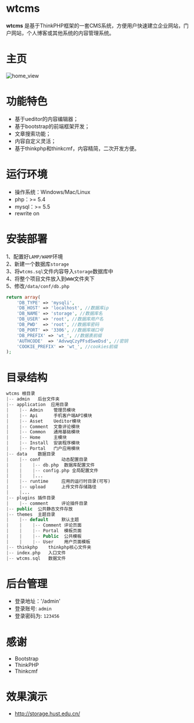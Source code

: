 # wtcms
**wtcms** 是基于ThinkPHP框架的一套CMS系统，方便用户快速建立企业网站，门户网站，个人博客或其他系统的内容管理系统。<br>
# 主页
![home_view](https://github.com/taosir/wtcms/blob/master/public/images/home.png)<br>
# 功能特色
- 基于ueditor的内容编辑器；<br>
- 基于bootstrap的前端框架开发；<br>
- 文章搜索功能；<br>
- 内容自定义灵活；<br>
- 基于thinkphp和thinkcmf，内容精简，二次开发方便。<br>
# 运行环境<br>
- 操作系统：Windows/Mac/Linux <br>
- php：>= 5.4<br>
- mysql：>= 5.5<br>
- rewrite on <br>
# 安装部署<br>
1、配置好`LAMP/WAMP`环境<br>
  2、新建一个数据库`storage`<br>
  3、将`wtcms.sql`文件内容导入`storage`数据库中<br>
  4、将整个项目文件放入到`WWW`文件夹下<br>
  5、修改`/data/conf/db.php`<br>
```php
return array(
    'DB_TYPE' => 'mysqli', 
    'DB_HOST' => 'localhost', //数据库ip
    'DB_NAME' => 'storage', //数据库名
    'DB_USER' => 'root', //数据库用户名
    'DB_PWD'  => 'root', //数据库密码
    'DB_PORT' => '3306', //数据库端口号
    'DB_PREFIX' => 'wt_', //数据表前缀
    'AUTHCODE'  => 'AdvwqCzyPFsdSweDsd', //密钥
    'COOKIE_PREFIX' => 'wt_', //cookies前缀
);
```
# 目录结构  
```php
wtcms 根目录
|-- admin   后台文件夹
|-- application  应用目录
|    |-- Admin    管理员模块
|    |-- Api      手机客户端API模块
|    |-- Asset    Ueditor模块
|    |-- Comment  文章评论模块
|    |-- Common   通用基础模块
|    |-- Home     主模块
|    |-- Install  安装程序模块        
|    |-- Portal   门户应用模块 
|-- data    数据目录
|    |-- conf        动态配置目录
|    |    |-- db.php  数据库配置文件
|    |    |-- config.php 全局配置文件
|    |    |...
|    |-- runtime     应用的运行时目录(可写)
|    |-- upload      上传文件存储路径
|    |...
|-- plugins 插件目录
|    |-- comment     评论插件目录
|-- public  公共静态文件存放
|-- themes  主题目录
|    |-- default     默认主题
|    |    |-- Comment 评论页面
|    |    |-- Portal  模板页面
|    |    |-- Public  公共模板
|    |    |-- User    用户页面模板
|-- thinkphp    thinkphp核心文件夹
|-- index.php   入口文件
|-- wtcms.sql   数据文件
``` 
# 后台管理 <br>
- 登录地址：'/admin' <br>
- 登录账号: `admin` <br>
- 登录密码为: `123456` <br>
# 感谢<br>
- Bootstrap<br>
- ThinkPHP<br>
- Thinkcmf<br>
# 效果演示
- http://storage.hust.edu.cn/

